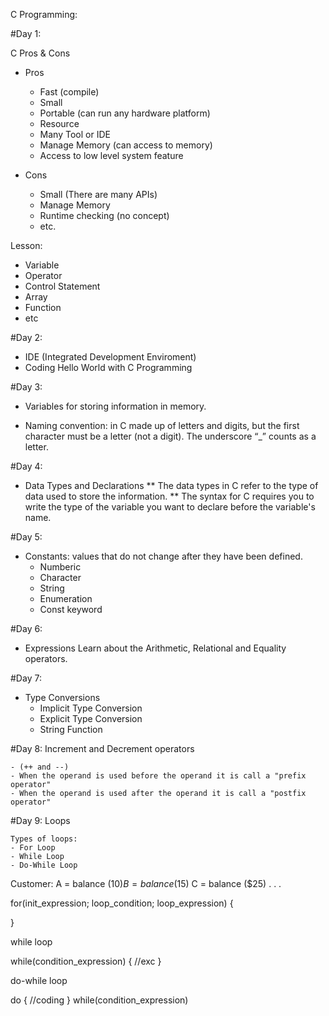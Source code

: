 C Programming:

#Day 1:

C Pros & Cons

- Pros
    - Fast (compile)
    - Small 
    - Portable (can run any hardware platform)
    - Resource
    - Many Tool or IDE
    - Manage Memory (can access to memory)
    - Access to low level system feature

- Cons
    - Small (There are many APIs)
    - Manage Memory 
    - Runtime checking (no concept)
    - etc.

Lesson:

- Variable
- Operator
- Control Statement
- Array
- Function
- etc 


#Day 2:

- IDE (Integrated Development Enviroment)
- Coding Hello World with C Programming


#Day 3:

- Variables for storing information in memory.

- Naming convention: in C made up of letters and digits,
but the first character must be a letter (not a digit).
The underscore “_” counts as a letter.


#Day 4:

- Data Types and Declarations
**
The data types in C refer to the type of data used to store the information.
**
The syntax for C requires you to write the type
of the variable you want to declare before the variable's name.


#Day 5:

- Constants: values that do not change after they have been defined.
    - Numberic
    - Character
    - String 
    - Enumeration 
    - Const keyword

#Day 6:

- Expressions
    Learn about the Arithmetic, Relational and Equality operators.

#Day 7:

- Type Conversions
    - Implicit Type Conversion
    - Explicit Type Conversion
    - String Function

#Day 8: Increment and Decrement operators

    - (++ and --)
    - When the operand is used before the operand it is call a "prefix operator"
    - When the operand is used after the operand it is call a "postfix operator"

#Day 9: Loops

    Types of loops:
    - For Loop
    - While Loop
    - Do-While Loop


Customer:
    A = balance ($10)
    B = balance ($15)
    C = balance ($25)
    .
    .
    .

for(init_expression; loop_condition; loop_expression) {

}          

while loop

while(condition_expression) {
    //exc
}

do-while loop

do {
    //coding 
}
while(condition_expression)